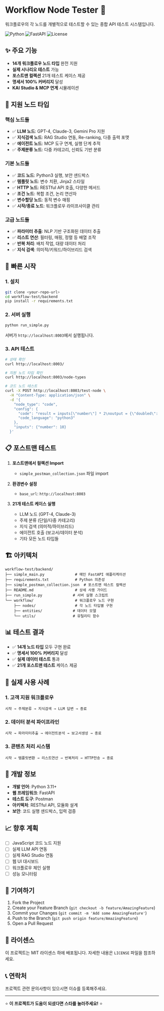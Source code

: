 # Workflow Node Tester 🚀

워크플로우의 각 노드를 개별적으로 테스트할 수 있는 종합 API 테스트 시스템입니다.

![Python](https://img.shields.io/badge/Python-3.11+-blue?logo=python)
![FastAPI](https://img.shields.io/badge/FastAPI-Latest-green?logo=fastapi)
![License](https://img.shields.io/badge/License-MIT-yellow)

## ✨ 주요 기능

- **14개 워크플로우 노드 타입** 완전 지원
- **실제 시나리오 테스트** 가능
- **포스트맨 컬렉션** 21개 테스트 케이스 제공
- **명세서 100% 커버리지** 달성
- **KAI Studio & MCP 연계** 시뮬레이션 

## 🎯 지원 노드 타입

### 핵심 노드들
- ✅ **LLM 노드**: GPT-4, Claude-3, Gemini Pro 지원
- ✅ **지식검색 노드**: RAG Studio 연동, Re-ranking, 다중 출력 포맷
- ✅ **에이전트 노드**: MCP 도구 연계, 실행 단계 추적
- ✅ **주제분류 노드**: 다중 카테고리, 신뢰도 기반 분류

### 기본 노드들
- ✅ **코드 노드**: Python3 실행, 보안 샌드박스
- ✅ **템플릿 노드**: 변수 치환, Jinja2 스타일
- ✅ **HTTP 노드**: RESTful API 호출, 다양한 메서드
- ✅ **조건 노드**: 복합 조건, 논리 연산자
- ✅ **변수할당 노드**: 동적 변수 매핑
- ✅ **시작/종료 노드**: 워크플로우 라이프사이클 관리

### 고급 노드들  
- ✅ **파라미터 추출**: NLP 기반 구조화된 데이터 추출
- ✅ **리스트 연산**: 필터링, 매핑, 정렬 등 배열 조작
- ✅ **반복 처리**: 배치 작업, 대량 데이터 처리
- ✅ **지식 검색**: 의미적/키워드/하이브리드 검색

## 🚀 빠른 시작

### 1. 설치
```bash
git clone <your-repo-url>
cd workflow-test/backend
pip install -r requirements.txt
```

### 2. 서버 실행
```bash
python run_simple.py
```
서버가 `http://localhost:8003`에서 실행됩니다.

### 3. API 테스트
```bash
# 상태 확인
curl http://localhost:8003/

# 지원 노드 타입 확인
curl http://localhost:8003/node-types

# 코드 노드 테스트
curl -X POST http://localhost:8003/test-node \
  -H "Content-Type: application/json" \
  -d '{
    "node_type": "code",
    "config": {
      "code": "result = inputs[\"number\"] * 2\noutput = {\"doubled\": result}",
      "code_language": "python3"
    },
    "inputs": {"number": 10}
  }'
```

## 📋 포스트맨 테스트

1. **포스트맨에서 컬렉션 Import**
   - `simple_postman_collection.json` 파일 import

2. **환경변수 설정**
   - `base_url`: `http://localhost:8003`

3. **21개 테스트 케이스 실행**
   - LLM 노드 (GPT-4, Claude-3)
   - 주제 분류 (단일/다중 카테고리)
   - 지식 검색 (의미적/하이브리드)
   - 에이전트 호출 (보고서/데이터 분석)
   - 기타 모든 노드 타입들

## 🏗️ 아키텍처

```
workflow-test/backend/
├── simple_main.py              # 메인 FastAPI 애플리케이션
├── requirements.txt            # Python 의존성
├── simple_postman_collection.json  # 포스트맨 테스트 컬렉션
├── README.md                   # 상세 사용 가이드
├── run_simple.py              # 서버 실행 스크립트
└── workflow/                   # 워크플로우 노드 구현
    ├── nodes/                  # 각 노드 타입별 구현
    ├── entities/              # 데이터 모델
    └── utils/                 # 유틸리티 함수
```

## 📊 테스트 결과

- ✅ **14개 노드 타입** 모두 구현 완료
- ✅ **명세서 100% 커버리지** 달성  
- ✅ **실제 데이터 테스트** 통과
- ✅ **21개 포스트맨 테스트** 케이스 제공

## 🌟 실제 사용 사례

### 1. 고객 지원 워크플로우
```
시작 → 주제분류 → 지식검색 → LLM 답변 → 종료
```

### 2. 데이터 분석 파이프라인  
```
시작 → 파라미터추출 → 에이전트분석 → 보고서생성 → 종료
```

### 3. 콘텐츠 처리 시스템
```
시작 → 템플릿변환 → 리스트연산 → 반복처리 → HTTP전송 → 종료
```

## 🔧 개발 정보

- **개발 언어**: Python 3.11+
- **웹 프레임워크**: FastAPI
- **테스트 도구**: Postman
- **아키텍처**: RESTful API, 모듈화 설계
- **보안**: 코드 실행 샌드박스, 입력 검증

## 📈 향후 계획

- [ ] JavaScript 코드 노드 지원
- [ ] 실제 LLM API 연동
- [ ] 실제 RAG Studio 연동  
- [ ] 웹 UI 대시보드
- [ ] 워크플로우 체인 실행
- [ ] 성능 모니터링

## 🤝 기여하기

1. Fork the Project
2. Create your Feature Branch (`git checkout -b feature/AmazingFeature`)
3. Commit your Changes (`git commit -m 'Add some AmazingFeature'`)
4. Push to the Branch (`git push origin feature/AmazingFeature`)
5. Open a Pull Request

## 📝 라이센스

이 프로젝트는 MIT 라이센스 하에 배포됩니다. 자세한 내용은 `LICENSE` 파일을 참조하세요.

## 📞 연락처

프로젝트 관련 문의사항이 있으시면 이슈를 등록해주세요.

---

⭐ **이 프로젝트가 도움이 되셨다면 스타를 눌러주세요!** ⭐